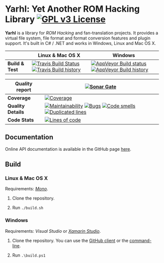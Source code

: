 # Yarhl: Yet Another ROM Hacking Library [![GPL v3 License](https://img.shields.io/badge/license-GPL%20V3-blue.svg?style=flat)](http://www.gnu.org/copyleft/gpl.html)

**Yarhl** is a library for *ROM Hacking* and fan-translation projects.
It provides a virtual file system, file format and format conversion features
and plugin support. It's built in C# / .NET and works in Windows, Linux and
Mac OS X.

| | Linux & Mac OS X | Windows |
| ----- | ----- | ----- |
| **Build & Test** | [![Travis Build Status](https://travis-ci.org/SceneGate/Yarhl.svg?branch=master)](https://travis-ci.org/SceneGate/Yarhl) [![Travis Build history](https://buildstats.info/travisci/chart/SceneGate/Yarhl)](https://travis-ci.org/SceneGate/Yarhl/builds) | [![AppVeyor Build status](https://ci.appveyor.com/api/projects/status/hjgmge090s7962q6/branch/master?svg=true)](https://ci.appveyor.com/project/pleonex/libgame/branch/master) [![AppVeyor Build history](https://buildstats.info/appveyor/chart/pleonex/libgame)](https://ci.appveyor.com/project/pleonex/libgame/history) |

| Quality report | [![Sonar Gate](https://sonarcloud.io/api/project_badges/measure?project=yarhl&metric=alert_status)](https://sonarcloud.io/dashboard?id=yarhl) |
| ----- | ------ |
| **Coverage** | [![Coverage](https://sonarcloud.io/api/project_badges/measure?project=yarhl&metric=coverage)](https://sonarcloud.io/dashboard?id=yarhl) |
| **Quality Details** | [![Maintainability](https://sonarcloud.io/api/project_badges/measure?project=yarhl&metric=sqale_rating)](https://sonarcloud.io/dashboard?id=yarhl) [![Bugs](https://sonarcloud.io/api/project_badges/measure?project=yarhl&metric=bugs)](https://sonarcloud.io/dashboard?id=yarhl) [![Code smells](https://sonarcloud.io/api/project_badges/measure?project=yarhl&metric=code_smells)](https://sonarcloud.io/dashboard?id=yarhl) [![Duplicated lines](https://sonarcloud.io/api/project_badges/measure?project=yarhl&metric=duplicated_lines_density)](https://sonarcloud.io/dashboard?id=yarhl) |
| **Code Stats** | [![Lines of code](https://sonarcloud.io/api/project_badges/measure?project=yarhl&metric=ncloc)](https://sonarcloud.io/dashboard?id=yarhl) |

## Documentation

Online API documentation is available in the GitHub page
[here](https://scenegate.github.io/Yarhl/).

## Build

### Linux & Mac OS X

Requirements:
[*Mono*](http://www.mono-project.com/docs/getting-started/install/linux/).

1. Clone the repository.

2. Run `./build.sh`

### Windows

Requirements:
*Visual Studio* or
[*Xamarin Studio*](http://www.monodevelop.com/download/).

1. Clone the repository. You can use the
   [GitHub client](https://windows.github.com/)
   or the [command-line](https://git-scm.com/downloads).

2. Run `.\build.ps1`
